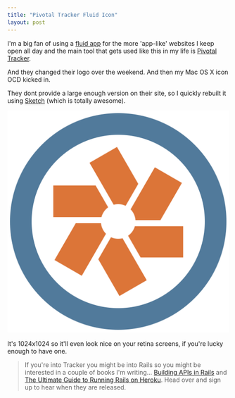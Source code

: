 ```yaml
---
title: "Pivotal Tracker Fluid Icon"
layout: post
---
```


I'm a big fan of using a [fluid app](http://fluidapp.com) for the more 'app-like' websites I keep open all day and the main tool that gets used like this in my life is [Pivotal Tracker](http://pivotaltracker.com).

And they changed their logo over the weekend. And then my Mac OS X icon OCD kicked in.

They dont provide a large enough version on their site, so I quickly rebuilt it using [Sketch](http://www.bohemiancoding.com/sketch/) (which is totally awesome).

[![Pivotal Tracker 2013: Fluid Icon](/images/2013/pivotal-tracker-fluid-icon-2013.png)](/images/2013/pivotal-tracker-fluid-icon-2013.png)

It's 1024x1024 so it'll even look nice on your retina screens, if you're lucky enough to have one.

> If you're into Tracker you might be into Rails so you might be interested in a couple of books I'm writing... [Building APIs in Rails](http://buildingapisbook.com) and [The Ultimate Guide to Running Rails on Heroku](http://railsonherokubook.com). Head over and sign up to hear when they are released.
